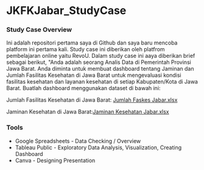 # JKFKJabar_StudyCase

### Study Case Overview

Ini adalah repositori pertama saya di Github dan saya baru mencoba platform ini pertama kali. Study case ini diberikan oleh platfrom pembelajaran online yaitu RevoU. Dalam study case ini aaya diberikan brief sebagai berikut, "Anda adalah seorang Analis Data di Pemerintah Provinsi Jawa Barat. Anda diminta untuk membuat dashboard tentang Jaminan dan Jumlah Fasilitas Kesehatan di Jawa Barat untuk mengevaluasi kondisi fasilitas kesehatan dan layanan kesehatan di setiap Kabupaten/Kota di Jawa Barat. Buatlah dashboard menggunakan dataset di bawah ini:

Jumlah Fasilitas Kesehatan di Jawa Barat: [Jumlah Faskes Jabar.xlsx](https://github.com/user-attachments/files/16490270/Jumlah.Faskes.Jabar.xlsx)

Jaminan Kesehatan di Jawa Barat:[Jaminan Kesehatan Jabar.xlsx](https://github.com/user-attachments/files/16490273/Jaminan.Kesehatan.Jabar.xlsx)


### Tools

- Google Spreadsheets - Data Checking / Overview
- Tableau Public - Exploratory Data Analysis, Visualization, Creating Dashboard
- Canva - Designing Presentation


